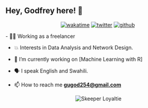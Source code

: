 ## Hey, Godfrey here! :wave:
<div align="center">
   <div>
   
  <!--START_SECTION:waka-->
 [![wakatime](https://wakatime.com/badge/user/5cb09b6f-afc0-48f6-965a-2d8192ae1d89.svg)](https://wakatime.com/@5cb09b6f-afc0-48f6-965a-2d8192ae1d89)
 [![twitter](https://img.shields.io/twitter/follow/skeeperloyaltie?label=followers&logo=twitter&color=%23007ec6&style=plastic)](https://twitter.com/skeeperloyaltie)
 [![github](https://img.shields.io/github/followers/skeeperloyaltie?logo=github&style=plastic)](https://github.com/alanhamlett?tab=followers)
  <!--END_SECTION:waka-->
</div>
<div align="left">
   <!-- my details -->
  - 👩‍🚒 Working as a freelancer
  
  - 💥 Interests in Data Analysis and Network Design.
  
  - 🔭 I’m currently working on [Machine Learning with R]

  - 🗣️ I speak English and Swahili.

  - 📫 How to reach me **gugod254@gmail.com**
</div>
<div>
</div>
   <p>&nbsp;<img align="center" src="https://github-readme-stats.vercel.app/api?username=skeeperloyaltie&show_icons=true&locale=en" alt="Skeeper Loyaltie" /></p>


